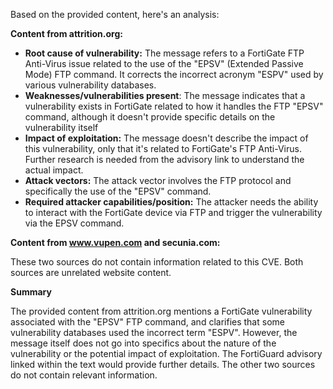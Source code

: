 Based on the provided content, here's an analysis:

**Content from attrition.org:**

*   **Root cause of vulnerability:** The message refers to a FortiGate FTP Anti-Virus issue related to the use of the "EPSV" (Extended Passive Mode) FTP command. It corrects the incorrect acronym "ESPV" used by various vulnerability databases.
*  **Weaknesses/vulnerabilities present**: The message indicates that a vulnerability exists in FortiGate related to how it handles the FTP "EPSV" command, although it doesn't provide specific details on the vulnerability itself
*   **Impact of exploitation:**  The message doesn't describe the impact of this vulnerability, only that it's related to FortiGate's FTP Anti-Virus. Further research is needed from the advisory link to understand the actual impact.
*   **Attack vectors:** The attack vector involves the FTP protocol and specifically the use of the "EPSV" command.
*   **Required attacker capabilities/position:** The attacker needs the ability to interact with the FortiGate device via FTP and trigger the vulnerability via the EPSV command.

**Content from www.vupen.com and secunia.com:**

These two sources do not contain information related to this CVE. Both sources are unrelated website content.

**Summary**

The provided content from attrition.org mentions a FortiGate vulnerability associated with the "EPSV" FTP command, and clarifies that some vulnerability databases used the incorrect term "ESPV". However, the message itself does not go into specifics about the nature of the vulnerability or the potential impact of exploitation. The FortiGuard advisory linked within the text would provide further details. The other two sources do not contain relevant information.